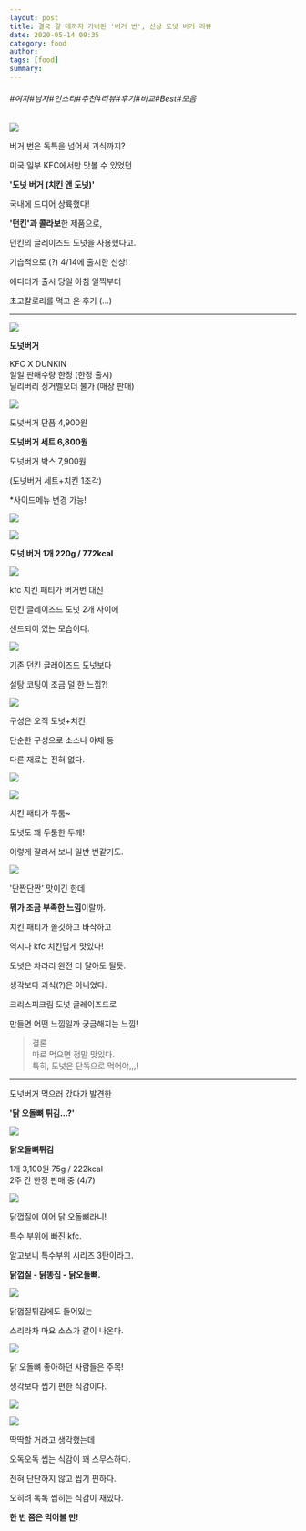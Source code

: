 ```yaml
---
layout: post
title: 결국 갈 데까지 가버린 '버거 번', 신상 도넛 버거 리뷰
date: 2020-05-14 09:35
category: food
author: 
tags: [food]
summary: 
---
```


###### #여자#남자#인스타#추천#리뷰#후기#비교#Best#모음

  
![](https://img1.daumcdn.net/thumb/R720x0/?fname=https%3A%2F%2Ft1.daumcdn.net%2Fliveboard%2Fcemmarketing%2Fcd9e449cd0694ad78cfa3ced9b07fa67.JPG)

버거 번은 독특을 넘어서 괴식까지?

미국 일부 KFC에서만 맛볼 수 있었던

**'도넛 버거 (치킨 앤 도넛)'**

  

국내에 드디어 상륙했다!

**'던킨'과 콜라보**한 제품으로,

던킨의 글레이즈드 도넛을 사용했다고.

  

기습적으로 (?)  4/14에 출시한 신상!

에디터가 출시 당일 아침 일찍부터

초고칼로리를 먹고 온 후기 (...)

----------

![](https://img1.daumcdn.net/thumb/@1x.fjpg/?fname=https://t1.daumcdn.net/liveboard/cemmarketing/74cfe93de3bf4903af30a347349e788a.gif)

**도넛버거**

KFC X DUNKIN  
일일 판매수량 한정 (한정 출시)  
딜리버리 징거벨오더 불가 (매장 판매)  

![](https://img1.daumcdn.net/thumb/R720x0/?fname=https%3A%2F%2Ft1.daumcdn.net%2Fliveboard%2Fcemmarketing%2F970f06bec0854bc79da9929f8cb2b595.JPG)

도넛버거 단품 4,900원

**도넛버거 세트 6,800원**

도넛버거 박스 7,900원

(도넛버거 세트+치킨 1조각)

  

*사이드메뉴 변경 가능!

![](https://t1.daumcdn.net/liveboard/cemmarketing/40a46fc8104d4beeb6393401eebc09c6.gif)

![](https://img1.daumcdn.net/thumb/R720x0/?fname=https%3A%2F%2Ft1.daumcdn.net%2Fliveboard%2Fcemmarketing%2F4846c1c9d42b4e4f8816a11d50fdd647.JPG)

**도넛 버거 1개 220g / 772kcal**  

![](https://img1.daumcdn.net/thumb/R720x0/?fname=https%3A%2F%2Ft1.daumcdn.net%2Fliveboard%2Fcemmarketing%2Fc1700495289e4316a34de27144de82fe.JPG)

kfc 치킨 패티가 버거번 대신

던킨 글레이즈드 도넛 2개 사이에

샌드되어 있는 모습이다.

![](https://img1.daumcdn.net/thumb/R720x0/?fname=https%3A%2F%2Ft1.daumcdn.net%2Fliveboard%2Fcemmarketing%2F3117795e56384b749016fee5e8146add.JPG)

기존 던킨 글레이즈드 도넛보다

설탕 코팅이 조금 덜 한 느낌?!

![](https://img1.daumcdn.net/thumb/R720x0/?fname=https%3A%2F%2Ft1.daumcdn.net%2Fliveboard%2Fcemmarketing%2Fa54489a9639547e2916277c58d335c37.JPG)

구성은 오직 도넛+치킨

단순한 구성으로 소스나 야채 등

다른 재료는 전혀 없다.

![](https://img1.daumcdn.net/thumb/@1x.fjpg/?fname=https://t1.daumcdn.net/liveboard/cemmarketing/99eeb429d6204488b4b726497a75c8cd.gif)

![](https://img1.daumcdn.net/thumb/R720x0/?fname=https%3A%2F%2Ft1.daumcdn.net%2Fliveboard%2Fcemmarketing%2F68a34f26dd5d490bb68f9acc73baa42e.JPG)

치킨 패티가 두툼~

도넛도 꽤 두툼한 두께!  

이렇게 잘라서 보니 일반 번같기도.

![](https://img1.daumcdn.net/thumb/R720x0/?fname=https%3A%2F%2Ft1.daumcdn.net%2Fliveboard%2Fcemmarketing%2F881fb866f8a74f74895b9c68ee481b3f.JPG)

'단짠단짠' 맛이긴 한데  

**뭐가 조금 부족한 느낌**이랄까.

치킨 패티가 쫄깃하고 바삭하고

역시나 kfc 치킨답게 맛있다!

  

도넛은 차라리 완전 더 달아도 될듯.

생각보다 괴식(?)은 아니었다.

크리스피크림 도넛 글레이즈드로

만들면 어떤 느낌일까 궁금해지는 느낌!

> 결론  
> 따로 먹으면 정말 맛있다.  
> 특히, 도넛은 단독으로 먹어야,,,!  

----------

도넛버거 먹으러 갔다가 발견한

**'닭 오돌뼈 튀김...?'**

![](https://img1.daumcdn.net/thumb/R720x0/?fname=https%3A%2F%2Ft1.daumcdn.net%2Fliveboard%2Fcemmarketing%2Fb6faed3b9c704d43baf51d81ba17f7b9.JPG)

**닭오돌뼈튀김**

1개 3,100원 75g / 222kcal  
2주 간 한정 판매 중 (4/7)  

![](https://img1.daumcdn.net/thumb/R720x0/?fname=https%3A%2F%2Ft1.daumcdn.net%2Fliveboard%2Fcemmarketing%2F4ac8f3c30ac74f76ba5a2d9dfb879d8f.JPG)

닭껍질에 이어 닭 오돌뼈라니!

특수 부위에 빠진 kfc.

  

알고보니 특수부위 시리즈 3탄이라고.

**닭껍질 - 닭똥집 - 닭오돌뼈.**  

![](https://img1.daumcdn.net/thumb/R720x0/?fname=https%3A%2F%2Ft1.daumcdn.net%2Fliveboard%2Fcemmarketing%2F1452e9cfa6f7454895cac3e70638d3e7.JPG)

닭껍질튀김에도 들어있는

스리라차 마요 소스가 같이 나온다.

![](https://img1.daumcdn.net/thumb/R720x0/?fname=https%3A%2F%2Ft1.daumcdn.net%2Fliveboard%2Fcemmarketing%2Fcf606db81dc843ee929d113a5971e32e.JPG)

닭 오돌뼈 좋아하던 사람들은 주목!

생각보다 씹기 편한 식감이다.

![](https://t1.daumcdn.net/liveboard/cemmarketing/aee537ee51974105be8875cbc23d7338.gif)

![](https://img1.daumcdn.net/thumb/R720x0/?fname=https%3A%2F%2Ft1.daumcdn.net%2Fliveboard%2Fcemmarketing%2F1fe8334eafec441db0bf2e8dbd5a2da4.JPG)

딱딱할 거라고 생각했는데

오독오독 씹는 식감이 꽤 스무스하다.

전혀 단단하지 않고 씹기 편하다.

  

오히려 톡톡 씹히는 식감이 재밌다.

**한 번 쯤은 먹어볼 만!**